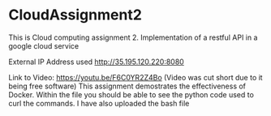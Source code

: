 # CloudAssignment2
This is Cloud computing assignment 2. Implementation of a restful API in a google cloud service

External IP Address used http://35.195.120.220:8080

Link to Video: https://youtu.be/F6C0YR2Z4Bo
(Video was cut short due to it being free software)
This assignment demostrates the effectiveness of Docker.
Within the file you should be able to see the python code used to curl the commands.
I have also uploaded the bash file

